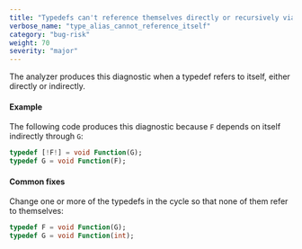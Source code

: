 ```yaml
---
title: "Typedefs can't reference themselves directly or recursively via another typedef"
verbose_name: "type_alias_cannot_reference_itself"
category: "bug-risk"
weight: 70
severity: "major"
---
```

The analyzer produces this diagnostic when a typedef refers to itself,
either directly or indirectly.

#### Example

The following code produces this diagnostic because `F` depends on itself
indirectly through `G`:

```dart
typedef [!F!] = void Function(G);
typedef G = void Function(F);
```

#### Common fixes

Change one or more of the typedefs in the cycle so that none of them refer
to themselves:

```dart
typedef F = void Function(G);
typedef G = void Function(int);
```
